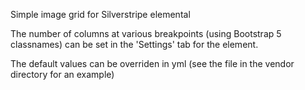 Simple image grid for Silverstripe elemental


The number of columns at various breakpoints (using Bootstrap 5 classnames) can be set in the 'Settings' tab for the element.

The default values can be overriden in yml (see the file in the vendor directory for an example)
